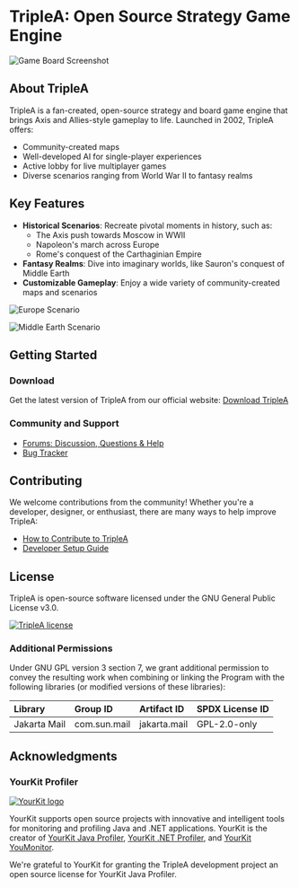 # TripleA: Open Source Strategy Game Engine

![Game Board Screenshot](https://user-images.githubusercontent.com/12397753/36015523-a4e28a24-0d23-11e8-84c0-c4bd0ee19ce0.png)

## About TripleA

TripleA is a fan-created, open-source strategy and board game engine that brings Axis and Allies-style gameplay to life. Launched in 2002, TripleA offers:

- Community-created maps
- Well-developed AI for single-player experiences
- Active lobby for live multiplayer games
- Diverse scenarios ranging from World War II to fantasy realms

## Key Features

- **Historical Scenarios**: Recreate pivotal moments in history, such as:
  - The Axis push towards Moscow in WWII
  - Napoleon's march across Europe
  - Rome's conquest of the Carthaginian Empire
- **Fantasy Realms**: Dive into imaginary worlds, like Sauron's conquest of Middle Earth
- **Customizable Gameplay**: Enjoy a wide variety of community-created maps and scenarios

![Europe Scenario](https://user-images.githubusercontent.com/12397753/132109225-71e6c02d-425e-4b8d-9537-7ac66baebbfd.jpeg)

![Middle Earth Scenario](https://user-images.githubusercontent.com/12397753/132109223-14a0aa2e-a950-4a5e-9937-3c4b52211cd9.jpeg)

## Getting Started

### Download
Get the latest version of TripleA from our official website:
[Download TripleA](http://triplea-game.org/download/)

### Community and Support
- [Forums: Discussion, Questions & Help](https://forums.triplea-game.org/category/10/help-questions)
- [Bug Tracker](https://github.com/triplea-game/triplea/issues/new)

## Contributing

We welcome contributions from the community! Whether you're a developer, designer, or enthusiast, there are many ways to help improve TripleA:

- [How to Contribute to TripleA](/docs/contribute.md)
- [Developer Setup Guide](/docs/development/README.md)

## License

TripleA is open-source software licensed under the GNU General Public License v3.0.

[![TripleA license](https://img.shields.io/github/license/triplea-game/triplea.svg?style=flat-square)](https://github.com/triplea-game/triplea/blob/master/LICENSE)

### Additional Permissions

Under GNU GPL version 3 section 7, we grant additional permission to convey the resulting work when combining or linking the Program with the following libraries (or modified versions of these libraries):

| Library | Group ID | Artifact ID | SPDX License ID |
|:--------|:---------|:------------|:----------------|
| Jakarta Mail | com.sun.mail | jakarta.mail | GPL-2.0-only |

## Acknowledgments

### YourKit Profiler

[![YourKit logo](https://www.yourkit.com/images/yklogo.png)](https://www.yourkit.com)

YourKit supports open source projects with innovative and intelligent tools for monitoring and profiling Java and .NET applications. YourKit is the creator of [YourKit Java Profiler](https://www.yourkit.com/java/profiler/), [YourKit .NET Profiler](https://www.yourkit.com/.net/profiler/), and [YourKit YouMonitor](https://www.yourkit.com/youmonitor/).

We're grateful to YourKit for granting the TripleA development project an open source license for YourKit Java Profiler.
